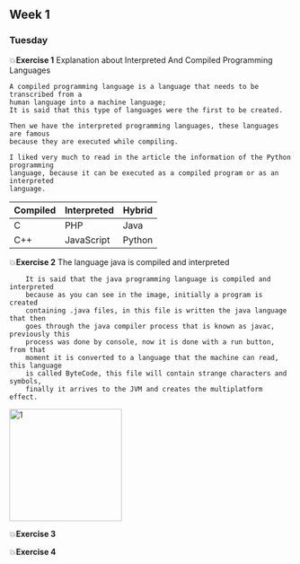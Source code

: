 ## Week 1 ##  

### Tuesday 

:boom:**Exercise 1** Explanation about Interpreted And Compiled Programming Languages

    A compiled programming language is a language that needs to be transcribed from a 
    human language into a machine language;
    It is said that this type of languages were the first to be created.

    Then we have the interpreted programming languages, these languages are famous 
    because they are executed while compiling.
  
    I liked very much to read in the article the information of the Python programming 
    language, because it can be executed as a compiled program or as an interpreted  
    language. 
        
    
| Compiled      | Interpreted | Hybrid |
| ----------- | ----------- |----------- |
| C      | PHP       |Java |
| C++   | JavaScript       |Python |





:boom:**Exercise 2**  The language java is compiled and interpreted

        It is said that the java programming language is compiled and interpreted   
        because as you can see in the image, initially a program is created 
        containing .java files, in this file is written the java language that then 
        goes through the java compiler process that is known as javac, previously this 
        process was done by console, now it is done with a run button, from that 
        moment it is converted to a language that the machine can read, this language 
        is called ByteCode, this file will contain strange characters and symbols, 
        finally it arrives to the JVM and creates the multiplatform effect.

<a href='#' target='_blank'><img src='https://i.postimg.cc/RF5x8xb9/1.png' with='100px' height='200' alt='1'/></a>


:boom:**Exercise 3**

:boom:**Exercise 4**
